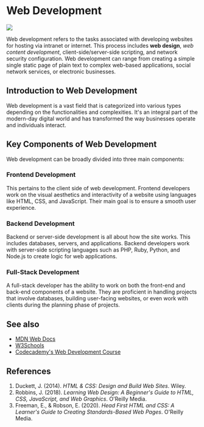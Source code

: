 # Web Development
![](https://www.elegantthemes.com/blog/wp-content/uploads/2018/12/top11.png)

Web development refers to the tasks associated with developing websites for hosting via intranet or internet. This process includes **web design**, *web content development*, client-side/server-side scripting, and network security configuration. Web development can range from creating a simple single static page of plain text to complex web-based applications, social network services, or electronic businesses.

## Introduction to Web Development
Web development is a vast field that is categorized into various types depending on the functionalities and complexities. It's an integral part of the modern-day digital world and has transformed the way businesses operate and individuals interact.

## Key Components of Web Development
Web development can be broadly divided into three main components:

### Frontend Development
This pertains to the client side of web development. Frontend developers work on the visual aesthetics and interactivity of a website using languages like HTML, CSS, and JavaScript. Their main goal is to ensure a smooth user experience.

### Backend Development
Backend or server-side development is all about how the site works. This includes databases, servers, and applications. Backend developers work with server-side scripting languages such as PHP, Ruby, Python, and Node.js to create logic for web applications.

### Full-Stack Development
A full-stack developer has the ability to work on both the front-end and back-end components of a website. They are proficient in handling projects that involve databases, building user-facing websites, or even work with clients during the planning phase of projects.

## See also
- [MDN Web Docs](https://developer.mozilla.org/)
- [W3Schools](https://www.w3schools.com/)
- [Codecademy's Web Development Course](https://www.codecademy.com/learn/paths/web-development)

## References
1. Duckett, J. (2014). *HTML & CSS: Design and Build Web Sites*. Wiley.
2. Robbins, J. (2018). *Learning Web Design: A Beginner's Guide to HTML, CSS, JavaScript, and Web Graphics*. O'Reilly Media.
3. Freeman, E., & Robson, E. (2020). *Head First HTML and CSS: A Learner's Guide to Creating Standards-Based Web Pages*. O'Reilly Media.
